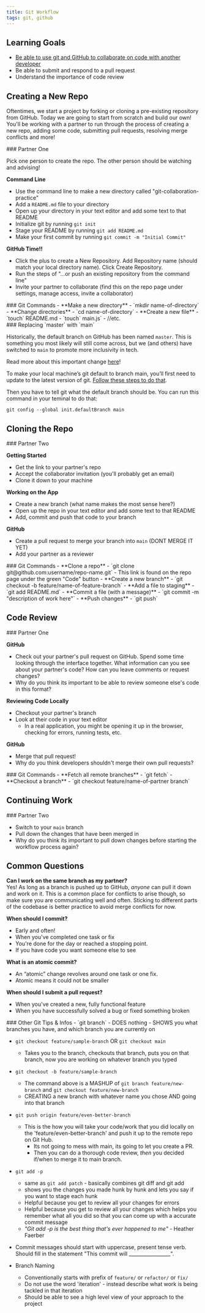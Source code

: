 ```yaml
---
title: Git Workflow
tags: git, github
---
```


## Learning Goals
- [Be able to use git and GitHub to collaborate on code with another developer](https://frontend.turing.io/lessons/module-1/dev-skills-git-team-workflow.html)
- Be able to submit and respond to a pull request
- Understand the importance of code review

## Creating a New Repo

Oftentimes, we start a project by forking or cloning a pre-existing repository from GitHub. Today we are going to start from scratch and build our own! You'll be working with a partner to run through the process of creating a new repo, adding some code, submitting pull requests, resolving merge conflicts and more!

<section class="checks-for-understanding">
### Partner One

Pick one person to create the repo. The other person should be watching and advising!

**Command Line**
- Use the command line to make a new directory called "git-collaboration-practice"
- Add a `README.md` file to your directory
- Open up your directory in your text editor and add some text to that README
- Initialize git by running `git init`
- Stage your README by running `git add README.md`
- Make your first commit by running `git commit -m "Initial Commit"`

**GitHub Time!!**
- Click the plus to create a New Repository. Add Repository name (should match your local directory name). Click Create Repository.  
- Run the steps of "…or push an existing repository from the command line"
- Invite your partner to collaborate (find this on the repo page under settings, manage access, invite a collaborator)
</section>

<section class="answer">
### Git Commands
- **Make a new directory**
  - `mkdir name-of-directory`
- **Change directories**
  - `cd name-of-directory`
- **Create a new file**
  - `touch` README.md
  - `touch` main.js`
  - //etc.
</section>

<section class="note">
### Replacing `master` with `main`

Historically, the default branch on GitHub has been named `master`. This is something you most likely will still come across, but we (and others) have switched to `main` to promote more inclusivity in tech.

Read more about this important change [here](https://dev.to/afrodevgirl/replacing-master-with-main-in-github-2fjf)!

To make your local machine’s git default to branch main, you’ll first need to update to the latest version of git. [Follow these steps to do that](https://www.michaelcrump.net/step-by-step-how-to-update-git/).

Then you have to tell git what the default branch should be. You can run this command in your teminal to do that:

`git config --global init.defaultBranch main`
</section>



## Cloning the Repo
<section class="checks-for-understanding">
### Partner Two

**Getting Started**
- Get the link to your partner's repo
- Accept the collaborator invitation (you'll probably get an email)
- Clone it down to your machine

**Working on the App**
- Create a new branch (what name makes the most sense here?)
- Open up the repo in your text editor and add some text to that README
- Add, commit and push that code to your branch

**GitHub**
- Create a pull request to merge your branch into `main` (DONT MERGE IT YET)
- Add your partner as a reviewer

</section>

<section class="answer">
### Git Commands
- **Clone a repo**
  - `git clone git@github.com:username/repo-name.git`
  - This link is found on the repo page under the green "Code" button
- **Create a new branch**
  - `git checkout -b feature/name-of-feature-branch`
- **Add a file to staging**
  - `git add README.md`
- **Commit a file (with a message)**
  - `git commit -m "description of work here"`
- **Push changes**
  - `git push`
</section>

## Code Review
<section class="checks-for-understanding">
### Partner One

**GitHub**
- Check out your partner's pull request on GitHub. Spend some time looking through the interface together. What information can you see about your partner's code? How can you leave comments or request changes?
- Why do you think its important to be able to review someone else's code in this format?

**Reviewing Code Locally**
- Checkout your partner's branch
- Look at their code in your text editor
  - In a real application, you might be opening it up in the browser, checking for errors, running tests, etc.

**GitHub**
- Merge that pull request!
- Why do you think developers shouldn't merge their own pull requests?
</section>

<section class="answer">
### Git Commands
- **Fetch all remote branches**
  - `git fetch`
- **Checkout a branch**
  - `git checkout feature/name-of-partner branch`
</section>

## Continuing Work
<section class="checks-for-understanding">
### Partner Two

- Switch to your `main` branch
- Pull down the changes that have been merged in
- Why do you think its important to pull down changes before starting the workflow process again?
</section>

## Common Questions
**Can I work on the same branch as my partner?**  
Yes! As long as a branch is pushed up to GitHub, _anyone_ can pull it down and work on it. This is a common place for conflicts to arise though, so make sure you are communicating well and often. Sticking to different parts of the codebase is better practice to avoid merge conflicts for now.

**When should I commit?**
- Early and often!
- When you've completed one task or fix
- You're done for the day or reached a stopping point.
- If you have code you want someone else to see

**What is an atomic commit?**
- An “atomic” change revolves around one task or one fix.
- Atomic means it could not be smaller

**When should I submit a pull request?**
- When you've created a new, fully functional feature
- When you have successfully solved a bug or fixed something broken

<section class="answer">
### Other Git Tips & Infos  
- `git branch`  
  - DOES nothing   
  - SHOWS you what branches you have, and which branch you are currently on    

- `git checkout feature/sample-branch` OR `git checkout main`  
  - Takes you to the branch, checkouts that branch, puts you on that branch, now you are working on whatever branch you typed   

- `git checkout -b feature/sample-branch`  
  - The command above is a MASHUP of `git branch feature/new-branch` and `git checkout feature/new-branch`  
  - CREATING a new branch with whatever name you chose AND going into that branch    

- `git push origin feature/even-better-branch`  
  - This is the how you will take your code/work that you did locally on the 'feature/even-better-branch' and push it up to the remote repo on Git Hub.   
    - Its not going to mess with main, its going to let you create a PR.   
    - Then you can do a thorough code review, _then_ you decided if/when to merge it to main branch.  

- `git add -p`  
  - same as `git add patch` - basically combines git diff and git add  
  - shows you the changes you made hunk by hunk and lets you say if you want to stage each hunk  
  - Helpful because you get to review all your changes for errors  
  - Helpful because you get to review all your changes which helps you remember what all you did so that you can come up with a accurate commit message  
  - _"Git add -p is the best thing that's ever happened to me"_ - Heather Faerber   

- Commit messages should start with uppercase, present tense verb. Should fill in the statement "This commit will _________________".  

- Branch Naming  
  - Conventionally starts with prefix of `feature/` or `refactor/` or `fix/`  
  - Do not use the word 'iteration' - instead describe what work is being tackled in that iteration  
  - Should be able to see a high level view of your approach to the project  
</section>
